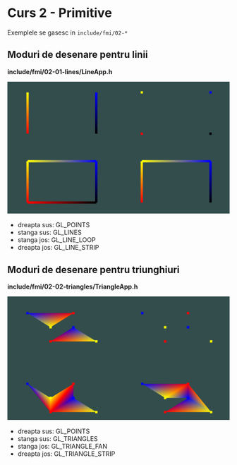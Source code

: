 # Curs 2 - Primitive
Exemplele se gasesc in ```include/fmi/02-*```
## Moduri de desenare pentru linii
**include/fmi/02-01-lines/LineApp.h**

<img src="02-01-linii.png"/>

- dreapta sus: GL_POINTS
- stanga sus: GL_LINES
- stanga jos: GL_LINE_LOOP
- dreapta jos: GL_LINE_STRIP

## Moduri de desenare pentru triunghiuri
**include/fmi/02-02-triangles/TriangleApp.h**

<img src="02-02-triunghiuri.png"/>

- dreapta sus: GL_POINTS
- stanga sus: GL_TRIANGLES
- stanga jos: GL_TRIANGLE_FAN
- dreapta jos: GL_TRIANGLE_STRIP